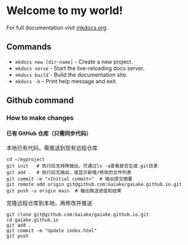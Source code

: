 # Welcome to my world!

For full documentation visit [mkdocs.org](https://www.mkdocs.org).

## Commands

* `mkdocs new [dir-name]` - Create a new project.
* `mkdocs serve` - Start the live-reloading docs server.
* `mkdocs build` - Build the documentation site.
* `mkdocs -h` - Print help message and exit.

## Github command
### How to make changes
#### 已有 GitHub 仓库（只需同步代码）
本地已有代码，需推送到现有远程仓库
```
cd ~/myproject
git init   # 执行后无特殊输出，可通过ls -a查看是否生成.git目录
git add .  # 执行后无输出，或显示新增/修改的文件列表
git commit -m "<Initial commit>"  # 输出提交摘要
git remote add origin git@github.com:Gaiake/gaiake.github.io.git
git push -u origin main  # 输出推送进度和结果
```
克隆远程仓库到本地，再修改并推送
```
git clone git@github.com:Gaiake/gaiake.github.io.git
cd gaiake.github.io
git add .
git commit -m "Update index.html" 
git push 
```